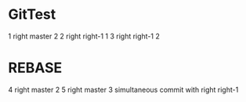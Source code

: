 # GitTest
1 right		master		2
2 right		right-1		1
3 right		right-1		2
# REBASE
4 right		master		2
5 right		master		3	simultaneous commit with right right-1
